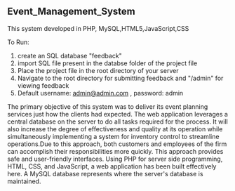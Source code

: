 ## Event_Management_System 
This system developed in PHP, MySQL,HTML5,JavaScript,CSS

To Run:
1) create an SQL database "feedback"
2) import SQL file present in the databse folder of the project file 
3) Place the project file in the root directory of your server
4) Navigate to the root directory for submitting feedback and "/admin" for viewing feedback
5) Default username: admin@admin.com , password: admin

The primary objective of this system was to deliver its event planning services just how the clients had expected. The web application leverages a central
database on the server to do all tasks required for the process. It will also increase the degree of effectiveness and quality at its operation while simultaneously implementing a system for inventory control to streamline operations.Due to this approach, both customers and employees of the firm can accomplish their responsibilities more quickly. This approach provides safe and user-friendly interfaces.
Using PHP for server side programming, HTML, CSS, and JavaScript, a web application has been built effectively here. A MySQL database represents 
where the server's database is maintained. 
